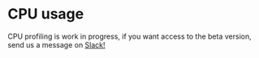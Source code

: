 # CPU usage

CPU profiling is work in progress, if you want access to the beta version, send us a message on [Slack!](https://ploomber.io/community/)
